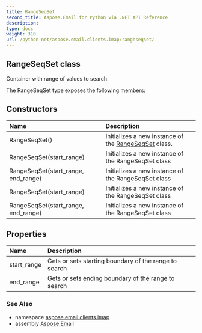 ```yaml
---
title: RangeSeqSet
second_title: Aspose.Email for Python via .NET API Reference
description: 
type: docs
weight: 310
url: /python-net/aspose.email.clients.imap/rangeseqset/
---
```


## RangeSeqSet class

Container with range of values to search.

The RangeSeqSet type exposes the following members:
## Constructors
| Name | Description |
| :- | :- |
|RangeSeqSet()|Initializes a new instance of the [RangeSeqSet](/email/python-net/aspose.email.clients.imap/rangeseqset/) class.|
|RangeSeqSet(start_range)|Initializes a new instance of the RangeSeqSet class|
|RangeSeqSet(start_range, end_range)|Initializes a new instance of the RangeSeqSet class|
|RangeSeqSet(start_range)|Initializes a new instance of the RangeSeqSet class|
|RangeSeqSet(start_range, end_range)|Initializes a new instance of the RangeSeqSet class|
## Properties
| Name | Description |
| :- | :- |
|start_range|Gets or sets starting boundary of the range to search|
|end_range|Gets or sets ending boundary of the range to search|

### See Also

* namespace [aspose.email.clients.imap](/email/python-net/aspose.email.clients.imap/)
* assembly [Aspose.Email](/email/python-net/)


